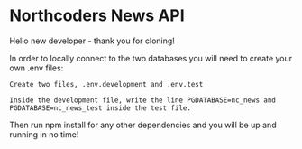 # Northcoders News API

Hello new developer - thank you for cloning!

 In order to locally connect to the two databases you will need to create your own .env files:

    Create two files, .env.development and .env.test 
 
    Inside the development file, write the line PGDATABASE=nc_news and PGDATABASE=nc_news_test inside the test file. 
 
 Then run npm install for any other dependencies and you will be up and running in no time!


